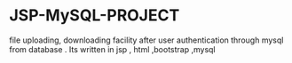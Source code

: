# JSP-MySQL-PROJECT
file uploading, downloading facility after user authentication through mysql from database . Its written in jsp , html ,bootstrap ,mysql
